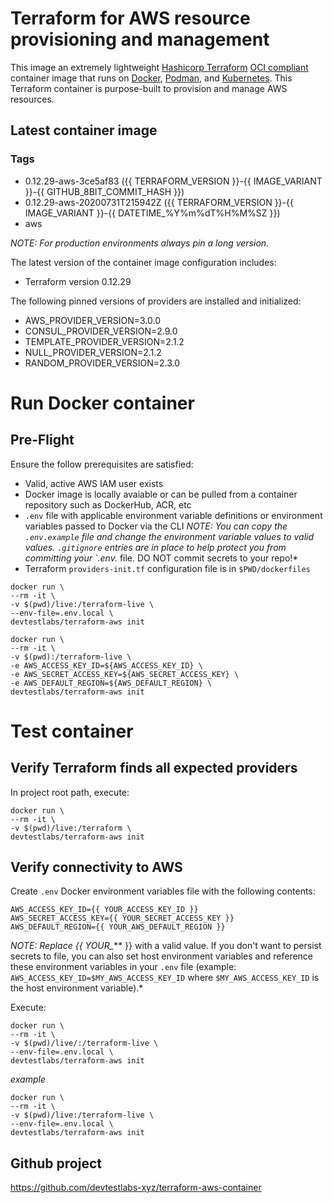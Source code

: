 # Terraform for AWS resource provisioning and management
This image an extremely lightweight [Hashicorp Terraform](https://www.terraform.io/) [OCI compliant](https://www.opencontainers.org/) container image that runs on [Docker](https://www.docker.com/), [Podman](https://podman.io/), and [Kubernetes](https://kubernetes.io/). This Terraform container is purpose-built to provision and manage AWS resources.

## Latest container image
### Tags
* 0.12.29-aws-3ce5af83 ({{  TERRAFORM_VERSION }}-{{ IMAGE_VARIANT }}-{{ GITHUB_8BIT_COMMIT_HASH }})
* 0.12.29-aws-20200731T215942Z ({{  TERRAFORM_VERSION }}-{{ IMAGE_VARIANT }}-{{ DATETIME_%Y%m%dT%H%M%SZ }})
* aws

*NOTE: For production environments always pin a long version.*

The latest version of the container image configuration includes:

* Terraform version 0.12.29

The following pinned versions of providers are installed and initialized:
* AWS_PROVIDER_VERSION=3.0.0
* CONSUL_PROVIDER_VERSION=2.9.0
* TEMPLATE_PROVIDER_VERSION=2.1.2
* NULL_PROVIDER_VERSION=2.1.2
* RANDOM_PROVIDER_VERSION=2.3.0

# Run Docker container
## Pre-Flight
Ensure the follow prerequisites are satisfied:

* Valid, active AWS IAM user exists
* Docker image is locally avaiable or can be pulled from a container repository such as DockerHub, ACR, etc
* `.env` file with applicable environment variable definitions or environment variables passed to Docker via the CLI *NOTE: You can copy the `.env.example` file and change the environment variable values to valid values. `.gitignore` entries are in place to help protect you from committing your `.env.* file. DO NOT commit secrets to your repo!*
* Terraform `providers-init.tf` configuration file is in `$PWD/dockerfiles`

```
docker run \
--rm -it \
-v $(pwd)/live:/terraform-live \
--env-file=.env.local \
devtestlabs/terraform-aws init
```

```
docker run \
--rm -it \
-v $(pwd):/terraform-live \
-e AWS_ACCESS_KEY_ID=${AWS_ACCESS_KEY_ID} \
-e AWS_SECRET_ACCESS_KEY=${AWS_SECRET_ACCESS_KEY} \
-e AWS_DEFAULT_REGION=${AWS_DEFAULT_REGION} \
devtestlabs/terraform-aws init
```

# Test container
## Verify Terraform finds all expected providers

In project root path, execute:

```shell
docker run \
--rm -it \
-v $(pwd)/live:/terraform \
devtestlabs/terraform-aws init
```

## Verify connectivity to AWS
Create `.env` Docker environment variables file with the following contents:

```
AWS_ACCESS_KEY_ID={{ YOUR_ACCESS_KEY_ID }}
AWS_SECRET_ACCESS_KEY={{ YOUR_SECRET_ACCESS_KEY }}
AWS_DEFAULT_REGION={{ YOUR_AWS_DEFAULT_REGION }}
```

*NOTE: Replace {{ YOUR_*** }} with a valid value. If you don't want to persist secrets to file, you can also set host environment variables and reference these environment variables in your `.env` file (example: `AWS_ACCESS_KEY_ID=$MY_AWS_ACCESS_KEY_ID` where `$MY_AWS_ACCESS_KEY_ID` is the host environment variable).*

Execute:

```shell
docker run \
--rm -it \
-v $(pwd)/live/:/terraform-live \
--env-file=.env.local \
devtestlabs/terraform-aws init
```

*example*
```shell
docker run \
--rm -it \
-v $(pwd)/live:/terraform-live \
--env-file=.env.local \
devtestlabs/terraform-aws init
```

## Github project
https://github.com/devtestlabs-xyz/terraform-aws-container